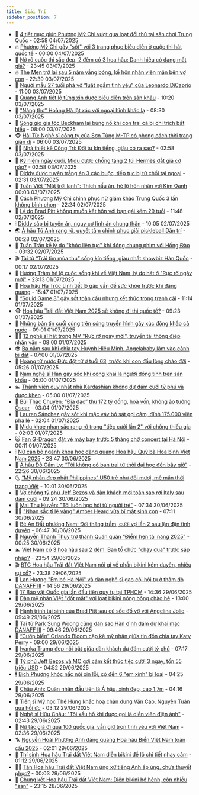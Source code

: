 ```yaml
---
title: Giải Trí
sidebar_position: 7
---
```


<!-- dantri-giai-tri:START -->
- 🤩 [4 tiết mục giúp Phương Mỹ Chi vượt qua loạt đối thủ tại sân chơi Trung Quốc](https://dantri.com.vn/giai-tri/4-tiet-muc-giup-phuong-my-chi-vuot-qua-loat-doi-thu-tai-san-choi-trung-quoc-20250704093957612.htm) - 02:58 04/07/2025
- 🔥 [Phương Mỹ Chi gây &quot;sốt&quot; với 3 trang phục biểu diễn ở cuộc thi hát quốc tế](https://dantri.com.vn/giai-tri/phuong-my-chi-gay-sot-voi-3-trang-phuc-bieu-dien-o-cuoc-thi-hat-quoc-te-20250703205933706.htm) - 00:00 04/07/2025
- 🚀 [Nở rộ cuộc thi sắc đẹp, 2 đêm có 3 hoa hậu: Danh hiệu có đang mất giá?](https://dantri.com.vn/giai-tri/no-ro-cuoc-thi-sac-dep-2-dem-co-3-hoa-hau-danh-hieu-co-dang-mat-gia-20250702234610145.htm) - 23:45 03/07/2025
- 🔥 [The Men trở lại sau 5 năm vắng bóng, kể hôn nhân viên mãn bên vợ con](https://dantri.com.vn/giai-tri/the-men-tro-lai-sau-5-nam-vang-bong-ke-hon-nhan-vien-man-ben-vo-con-20250703105112196.htm) - 22:39 03/07/2025
- 🌈 [Người mẫu 27 tuổi phá vỡ “luật ngầm tình yêu” của Leonardo DiCaprio](https://dantri.com.vn/giai-tri/nguoi-mau-27-tuoi-pha-vo-luat-ngam-tinh-yeu-cua-leonardo-dicaprio-20250702105728943.htm) - 11:00 03/07/2025
- 📝 [Quang Anh tiết lộ từng xin được biểu diễn trên sân khấu](https://dantri.com.vn/giai-tri/quang-anh-tiet-lo-tung-xin-duoc-bieu-dien-tren-san-khau-20250703170350041.htm) - 10:20 03/07/2025
- 💪 [&quot;Nàng thơ&quot; Hoàng Hà lột xác với ngoại hình khác lạ](https://dantri.com.vn/giai-tri/nang-tho-hoang-ha-lot-xac-voi-ngoai-hinh-khac-la-20250703092529233.htm) - 08:30 03/07/2025
- 🤡 [Sóng gió gia tộc Beckham lại bùng nổ khi con trai cả bị chỉ trích bất hiếu](https://dantri.com.vn/giai-tri/song-gio-gia-toc-beckham-lai-bung-no-khi-con-trai-ca-bi-chi-trich-bat-hieu-20250703094033805.htm) - 08:00 03/07/2025
- 🐵 [Hải Tú: Nghệ sĩ công ty của Sơn Tùng M-TP có phong cách thời trang giản dị](https://dantri.com.vn/giai-tri/hai-tu-nghe-si-cong-ty-cua-son-tung-m-tp-co-phong-cach-thoi-trang-gian-di-20250703011651276.htm) - 06:00 03/07/2025
- 🧑‍🏫 [Nhà thiết kế Công Trí: Đời tư kín tiếng, giàu có ra sao?](https://dantri.com.vn/giai-tri/nha-thiet-ke-cong-tri-doi-tu-kin-tieng-giau-co-ra-sao-20250702132511938.htm) - 02:58 03/07/2025
- 💂 [Kỷ niệm ngày cưới, Midu được chồng tặng 2 túi Hermès đắt giá cỡ nào?](https://dantri.com.vn/giai-tri/ky-niem-ngay-cuoi-midu-duoc-chong-tang-2-tui-hermes-dat-gia-co-nao-20250702113522915.htm) - 02:58 03/07/2025
- 🤠 [Diddy được tuyên trắng án 3 cáo buộc, tiếp tục bị từ chối tại ngoại](https://dantri.com.vn/giai-tri/diddy-duoc-tuyen-trang-an-3-cao-buoc-tiep-tuc-bi-tu-choi-tai-ngoai-20250703083000717.htm) - 02:31 03/07/2025
- 🫶 [Tuấn Việt “Mặt trời lạnh&quot;: Thích nấu ăn, hé lộ hôn nhân với Kim Oanh](https://dantri.com.vn/giai-tri/tuan-viet-mat-troi-lanh-thich-nau-an-he-lo-hon-nhan-voi-kim-oanh-20250702124652954.htm) - 00:03 03/07/2025
- 🦏 [Cách Phương Mỹ Chi chinh phục nữ giám khảo Trung Quốc 3 lần không bình chọn](https://dantri.com.vn/giai-tri/cach-phuong-my-chi-chinh-phuc-nu-giam-khao-trung-quoc-3-lan-khong-binh-chon-20250702191513975.htm) - 22:24 02/07/2025
- 🧰 [Lý do Brad Pitt không muốn kết hôn với bạn gái kém 29 tuổi](https://dantri.com.vn/giai-tri/ly-do-brad-pitt-khong-muon-ket-hon-voi-ban-gai-kem-29-tuoi-20250702101215428.htm) - 11:48 02/07/2025
- 🕯 [Diddy sắp bị tuyên án, nguy cơ lĩnh án chung thân](https://dantri.com.vn/giai-tri/diddy-sap-bi-tuyen-an-nguy-co-linh-an-chung-than-20250702125557032.htm) - 10:05 02/07/2025
- 🌏 [Á hậu Tú Anh rạng rỡ, quyết tâm chinh phục giải pickleball Dân trí](https://dantri.com.vn/giai-tri/a-hau-tu-anh-rang-ro-quyet-tam-chinh-phuc-giai-pickleball-dan-tri-20250702114300737.htm) - 06:28 02/07/2025
- 🌈 [Tuấn Trần kể lý do &quot;khóc liên tục&quot; khi đóng chung phim với Hồng Đào](https://dantri.com.vn/giai-tri/tuan-tran-ke-ly-do-khoc-lien-tuc-khi-dong-chung-phim-voi-hong-dao-20250702075212008.htm) - 03:32 02/07/2025
- 🎬 [Tài tử “Trái tim mùa thu” sống kín tiếng, giàu nhất showbiz Hàn Quốc](https://dantri.com.vn/giai-tri/tai-tu-trai-tim-mua-thu-song-kin-tieng-giau-nhat-showbiz-han-quoc-20250701160124988.htm) - 00:17 02/07/2025
- 👀 [Hương Tràm hé lộ cuộc sống khi về Việt Nam, lý do hát ở &quot;Rực rỡ ngày mới&quot;](https://dantri.com.vn/giai-tri/huong-tram-he-lo-cuoc-song-khi-ve-viet-nam-ly-do-hat-o-ruc-ro-ngay-moi-20250701220650781.htm) - 23:13 01/07/2025
- 🧰 [Hoa hậu Hà Trúc Linh tiết lộ gặp vấn đề sức khỏe trước khi đăng quang](https://dantri.com.vn/giai-tri/hoa-hau-ha-truc-linh-tiet-lo-gap-van-de-suc-khoe-truoc-khi-dang-quang-20250701222610003.htm) - 15:47 01/07/2025
- 🧰 [“Squid Game 3” gây sốt toàn cầu nhưng kết thúc trong tranh cãi](https://dantri.com.vn/giai-tri/squid-game-3-gay-sot-toan-cau-nhung-ket-thuc-trong-tranh-cai-20250701103440342.htm) - 11:14 01/07/2025
- 🐵 [Hoa hậu Trái đất Việt Nam 2025 sẽ không đi thi quốc tế?](https://dantri.com.vn/giai-tri/hoa-hau-trai-dat-viet-nam-2025-se-khong-di-thi-quoc-te-20250701151553604.htm) - 09:23 01/07/2025
- 🐘 [Những bản tin cuối cùng trên sóng truyền hình gây xúc động khắp cả nước](https://dantri.com.vn/giai-tri/nhung-ban-tin-cuoi-cung-tren-song-truyen-hinh-gay-xuc-dong-khap-ca-nuoc-20250701154713504.htm) - 09:01 01/07/2025
- 🧑‍💻 [12 nghệ sĩ hát trong MV &quot;Rực rỡ ngày mới&quot;, truyền tải thông điệp nhân văn](https://dantri.com.vn/giai-tri/12-nghe-si-hat-trong-mv-ruc-ro-ngay-moi-truyen-tai-thong-diep-nhan-van-20250623180904742.htm) - 08:00 01/07/2025
- 😎 [Ba năm sau khi chia tay Huỳnh Hiểu Minh, Angelababy lâm vào cảnh bi đát](https://dantri.com.vn/giai-tri/ba-nam-sau-khi-chia-tay-huynh-hieu-minh-angelababy-lam-vao-canh-bi-dat-20250630100401960.htm) - 07:00 01/07/2025
- 🧰 [Hoàng tử nước Đức đột tử ở tuổi 63, trước khi con đầu lòng chào đời](https://dantri.com.vn/giai-tri/hoang-tu-nuoc-duc-dot-tu-o-tuoi-63-truoc-khi-con-dau-long-chao-doi-20250701111243928.htm) - 05:26 01/07/2025
- 🧰 [Nam nghệ sĩ Hàn gây sốc khi công khai là người đồng tính trên sân khấu](https://dantri.com.vn/giai-tri/nam-nghe-si-han-gay-soc-khi-cong-khai-la-nguoi-dong-tinh-tren-san-khau-20250701115041321.htm) - 05:00 01/07/2025
- 🏊 [Thành viên duy nhất nhà Kardashian không dự đám cưới tỷ phú và được khen](https://dantri.com.vn/giai-tri/thanh-vien-duy-nhat-nha-kardashian-khong-du-dam-cuoi-ty-phu-va-duoc-khen-20250701092104989.htm) - 05:00 01/07/2025
- 🌋 [Bùi Thạc Chuyên: “Địa đạo” thu 172 tỷ đồng, hoà vốn, không ảo tưởng Oscar](https://dantri.com.vn/giai-tri/bui-thac-chuyen-dia-dao-thu-172-ty-dong-hoa-von-khong-ao-tuong-oscar-20250701091029732.htm) - 03:04 01/07/2025
- 🔭 [Lauren Sánchez gây sốt khi mặc váy bó sát gợi cảm, đính 175.000 viên pha lê](https://dantri.com.vn/giai-tri/lauren-sanchez-gay-sot-khi-mac-vay-bo-sat-goi-cam-dinh-175000-vien-pha-le-20250701071322446.htm) - 02:04 01/07/2025
- 📝 [Midu khoe nhan sắc rạng rỡ trong &quot;tiệc cưới lần 2&quot; với chồng thiếu gia](https://dantri.com.vn/giai-tri/midu-khoe-nhan-sac-rang-ro-trong-tiec-cuoi-lan-2-voi-chong-thieu-gia-20250630230055654.htm) - 02:03 01/07/2025
- 😺 [Fan G-Dragon đặt vé máy bay trước 5 tháng chờ concert tại Hà Nội](https://dantri.com.vn/giai-tri/fan-g-dragon-dat-ve-may-bay-truoc-5-thang-cho-concert-tai-ha-noi-20250630120720223.htm) - 00:11 01/07/2025
- 🕯 [Nữ cán bộ ngành khoa học đăng quang Hoa hậu Quý bà Hòa bình Việt Nam 2025](https://dantri.com.vn/giai-tri/nu-can-bo-nganh-khoa-hoc-dang-quang-hoa-hau-quy-ba-hoa-binh-viet-nam-2025-20250701022206115.htm) - 23:47 30/06/2025
- 🦄 [Á hậu Đỗ Cẩm Ly: “Tôi không có bạn trai từ thời đại học đến bây giờ”](https://dantri.com.vn/giai-tri/a-hau-do-cam-ly-toi-khong-co-ban-trai-tu-thoi-dai-hoc-den-bay-gio-20250630070845634.htm) - 22:26 30/06/2025
- 🌜 [“Mỹ nhân đẹp nhất Philippines” U50 trẻ như đôi mươi, mê mẩn thời trang Việt](https://dantri.com.vn/giai-tri/my-nhan-dep-nhat-philippines-u50-tre-nhu-doi-muoi-me-man-thoi-trang-viet-20250630153418375.htm) - 10:01 30/06/2025
- 👹 [Vợ chồng tỷ phú Jeff Bezos và dàn khách mời toàn sao rời Italy sau đám cưới](https://dantri.com.vn/giai-tri/vo-chong-ty-phu-jeff-bezos-va-dan-khach-moi-toan-sao-roi-italy-sau-dam-cuoi-20250630140301605.htm) - 09:24 30/06/2025
- 🚀 [Mai Thu Huyền: &quot;Tôi luôn học hỏi từ người trẻ&quot;](https://dantri.com.vn/giai-tri/mai-thu-huyen-toi-luon-hoc-hoi-tu-nguoi-tre-20250630121310797.htm) - 07:34 30/06/2025
- 🧑‍💻 [&quot;Nhan sắc tỉ lệ vàng&quot; Amber Heard vừa bí mật sinh con](https://dantri.com.vn/giai-tri/nhan-sac-ti-le-vang-amber-heard-vua-bi-mat-sinh-con-20250630132636267.htm) - 07:11 30/06/2025
- 🦩 [Bé An Đất phương Nam: Đời thăng trầm, cưới vợ lần 2 sau lận đận tình duyên](https://dantri.com.vn/giai-tri/be-an-dat-phuong-nam-doi-thang-tram-cuoi-vo-lan-2-sau-lan-dan-tinh-duyen-20250628113422160.htm) - 06:47 30/06/2025
- 💫 [Nguyễn Thanh Thụy trở thành Quán quân “Điểm hẹn tài năng 2025”](https://dantri.com.vn/giai-tri/nguyen-thanh-thuy-tro-thanh-quan-quan-diem-hen-tai-nang-2025-20250630071004526.htm) - 00:25 30/06/2025
- 🏊 [Việt Nam có 3 hoa hậu sau 2 đêm: Ban tổ chức &quot;chạy đua&quot; trước sáp nhập?](https://dantri.com.vn/giai-tri/viet-nam-co-3-hoa-hau-sau-2-dem-ban-to-chuc-chay-dua-truoc-sap-nhap-20250629200703024.htm) - 23:54 29/06/2025
- 🎬 [BTC Hoa hậu Trái đất Việt Nam nói gì về phần bikini kém duyên, nhiều sự cố?](https://dantri.com.vn/giai-tri/btc-hoa-hau-trai-dat-viet-nam-noi-gi-ve-phan-bikini-kem-duyen-nhieu-su-co-20250630032000166.htm) - 23:38 29/06/2025
- 💃 [Lan Hương &quot;Em bé Hà Nội&quot; và dàn nghệ sĩ gạo cội hội tụ ở thảm đỏ DANAFF III](https://dantri.com.vn/giai-tri/lan-huong-em-be-ha-noi-va-dan-nghe-si-gao-coi-hoi-tu-o-tham-do-danaff-iii-20250629211332013.htm) - 14:56 29/06/2025
- 🌊 [17 Bảo vật Quốc gia lần đầu tiên quy tụ tại TPHCM](https://dantri.com.vn/giai-tri/17-bao-vat-quoc-gia-lan-dau-tien-quy-tu-tai-tphcm-20250629140213011.htm) - 14:36 29/06/2025
- 🧰 [Dàn mỹ nhân Việt &quot;đốt mắt&quot; với loạt bikini nóng bỏng chào hè](https://dantri.com.vn/giai-tri/dan-my-nhan-viet-dot-mat-voi-loat-bikini-nong-bong-chao-he-20250626181731857.htm) - 13:00 29/06/2025
- 🦣 [Hành trình tái sinh của Brad Pitt sau cú sốc đổ vỡ với Angelina Jolie](https://dantri.com.vn/giai-tri/hanh-trinh-tai-sinh-cua-brad-pitt-sau-cu-soc-do-vo-voi-angelina-jolie-20250628083815427.htm) - 09:49 29/06/2025
- 🥷 [Tài tử Park Sung Woong cùng dàn sao Hàn đình đám dự khai mạc DANAFF III](https://dantri.com.vn/giai-tri/tai-tu-park-sung-woong-cung-dan-sao-han-dinh-dam-du-khai-mac-danaff-iii-20250629155042234.htm) - 09:46 29/06/2025
- 🦏 [“Cướp biển” Orlando Bloom cặp kè mỹ nhân giữa tin đồn chia tay Katy Perry](https://dantri.com.vn/giai-tri/cuop-bien-orlando-bloom-cap-ke-my-nhan-giua-tin-don-chia-tay-katy-perry-20250629131139884.htm) - 09:00 29/06/2025
- 🫶 [Ivanka Trump đẹp nổi bật giữa dàn khách dự đám cưới tỷ phú](https://dantri.com.vn/giai-tri/ivanka-trump-dep-noi-bat-giua-dan-khach-du-dam-cuoi-ty-phu-20250629113936802.htm) - 07:17 29/06/2025
- 💼 [Tỷ phú Jeff Bezos và MC gợi cảm kết thúc tiệc cưới 3 ngày, tốn 55 triệu USD](https://dantri.com.vn/giai-tri/ty-phu-jeff-bezos-va-mc-goi-cam-ket-thuc-tiec-cuoi-3-ngay-ton-55-trieu-usd-20250629110118917.htm) - 04:52 29/06/2025
- 🕴 [Bích Phương khóc nấc nói xin lỗi, có đến 6 &quot;em xinh&quot; bị loại](https://dantri.com.vn/giai-tri/bich-phuong-khoc-nac-noi-xin-loi-co-den-6-em-xinh-bi-loai-20250629110501856.htm) - 04:25 29/06/2025
- 🐲 [Châu Anh: Quân nhân đầu tiên là Á hậu, xinh đẹp, cao 1,7m](https://dantri.com.vn/giai-tri/chau-anh-quan-nhan-dau-tien-la-a-hau-xinh-dep-cao-17m-20250628145442604.htm) - 04:16 29/06/2025
- 🐘 [Tiến sĩ Mỹ học Thế Hùng khắc hoạ chân dung Văn Cao, Nguyễn Tuân qua hồi ức](https://dantri.com.vn/giai-tri/tien-si-my-hoc-the-hung-khac-hoa-chan-dung-van-cao-nguyen-tuan-qua-hoi-uc-20250628185532776.htm) - 03:12 29/06/2025
- 🤭 [Nghệ sĩ Hữu Châu: &quot;Tôi xấu hổ khi được gọi là diễn viên điện ảnh&quot;](https://dantri.com.vn/giai-tri/nghe-si-huu-chau-toi-xau-ho-khi-duoc-goi-la-dien-vien-dien-anh-20250628102011194.htm) - 02:43 29/06/2025
- 💯 [Nữ tác giả đi qua 100 quốc gia, vẫn giữ trọn tình yêu với Việt Nam](https://dantri.com.vn/giai-tri/nu-tac-gia-di-qua-100-quoc-gia-van-giu-tron-tinh-yeu-voi-viet-nam-20250629092320877.htm) - 02:36 29/06/2025
- 🪜 [Nguyễn Hoài Phương Anh đăng quang Hoa hậu Biển Việt Nam toàn cầu 2025](https://dantri.com.vn/giai-tri/nguyen-hoai-phuong-anh-dang-quang-hoa-hau-bien-viet-nam-toan-cau-2025-20250629083811651.htm) - 02:01 29/06/2025
- 👹 [Thí sinh Hoa hậu Trái đất Việt Nam diễn bikini để lộ chi tiết nhạy cảm](https://dantri.com.vn/giai-tri/thi-sinh-hoa-hau-trai-dat-viet-nam-dien-bikini-de-lo-chi-tiet-nhay-cam-20250621191517336.htm) - 01:12 29/06/2025
- 🧑‍🏫 [Tân Hoa hậu Trái đất Việt Nam ứng xử tiếng Anh ấp úng, chưa thuyết phục?](https://dantri.com.vn/giai-tri/tan-hoa-hau-trai-dat-viet-nam-ung-xu-tieng-anh-ap-ung-chua-thuyet-phuc-20250628220300888.htm) - 00:03 29/06/2025
- 🐘 [Chung kết Hoa hậu Trái đất Việt Nam: Diễn bikini hớ hênh, còn nhiều &quot;sạn&quot;](https://dantri.com.vn/giai-tri/chung-ket-hoa-hau-trai-dat-viet-nam-dien-bikini-ho-henh-con-nhieu-san-20250629002008564.htm) - 23:15 28/06/2025<!-- dantri-giai-tri:END -->

